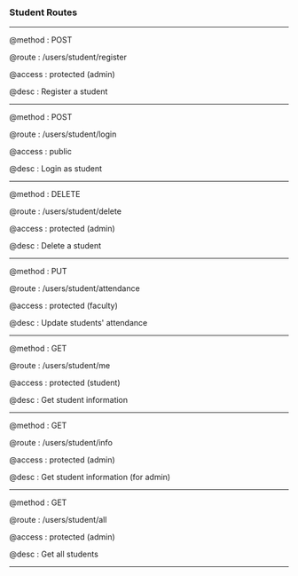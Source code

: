 ### Student Routes

<hr>

@method
: POST

@route
: /users/student/register

@access
: protected (admin)

@desc
: Register a student

<hr>

@method
: POST

@route
: /users/student/login

@access
: public

@desc
: Login as student

<hr>

@method
: DELETE

@route
: /users/student/delete

@access
: protected (admin)

@desc
: Delete a student

<hr>

@method
: PUT

@route
: /users/student/attendance

@access
: protected (faculty)

@desc
: Update students' attendance

<hr>

@method
: GET

@route
: /users/student/me

@access
: protected (student)

@desc
: Get student information

<hr>

@method
: GET

@route
: /users/student/info

@access
: protected (admin)

@desc
: Get student information (for admin)

<hr>

@method
: GET

@route
: /users/student/all

@access
: protected (admin)

@desc
: Get all students

<hr>